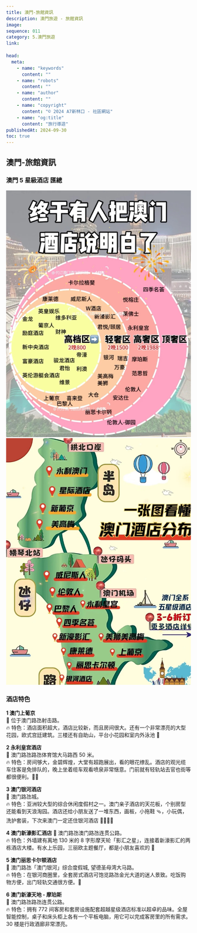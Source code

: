 ```yaml
---
title: 澳門-旅館資訊
description: 澳門旅遊 - 旅館資訊
image:
sequence: 011
category: 5.澳門旅遊
link:

head:
  meta:
    - name: "keywords"
      content: ""
    - name: "robots"
      content: ""
    - name: "author"
      content: ""
    - name: "copyright"
      content: "© 2024 A7新林口 - 社區網站"
    - name: "og:title"
      content: "旅行導遊"
publishedAt: 2024-09-30
toc: true
---
```


## 澳門-旅館資訊

### 澳門 5 星級酒店 匯總

![v011-01.jpeg](/images/travel/v011-01.jpeg)
![v011-02.jpeg](/images/travel/v011-02.jpeg)

### 酒店特色

**1 澳门上葡京**  
📍 位于澳门路氹射击路。  
🔥 特色：酒店面积超大，酒店比较新，而且房间很大。还有一个非常漂亮的大型花园，欧式宫廷建筑。三楼还有自助山，平台小花园和室内外泳池 💐

**2 永利皇宫酒店**  
📍 澳门路氹路氹体育馆大马路西 50 米。  
🔥 特色：房间够大，金碧辉煌，大堂有超跑展出，看的眼花缭乱。酒店的观光缆车住客是免排队的，晚上坐着缆车观看喷泉非常惬意。门前就有轻轨站去官也街等都很便利。🏊‍♀

**3 澳门银河酒店**  
📍 澳门路氹城。  
🔥 特色：亚洲较大型的综合休闲度假村之一。澳门亲子酒店的天花板，个别房型还能看到天浪淘园。酒店还给小朋友送了一堆东西，画板，小拖鞋 🩴，小玩偶，洗护套装，下次来澳门一定还住银河酒店 👨‍👩‍👧‍👦

**4 澳门新濠影汇酒店**
📍 澳门路氹澳门路氹连贯公路。  
🔥 特色：外墙建有离地 130 米的 8 字形摩天轮「影汇之星」，连接着新濠影汇的两栋酒店大楼。有水上乐园，三丽欧主题餐厅，都是小朋友喜欢的 💼

**5 澳门丽思卡尔顿酒店**  
📍 澳门路氹「澳门银河」综合度假城, 望德圣母湾大马路。  
🔥 特色：在银河商圈里，全套房式酒店可饱览路氹金光大道的迷人景致。吃饭购物方便，出门轻轨交通很方便。🌃

**6 澳门新濠天地 - 摩珀斯**  
📍 澳门路氹路氹连贯公路。  
🔥 特色：拥有 772 间客房和套房设施配套超越星级酒店标准以超卓的品味。全屋智能控制，桌子和床头柜上各有一个平板电脑，用它可以完成客房里的所有需求。30 楼是行政酒廊非常漂亮。
